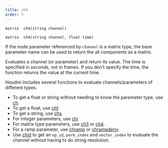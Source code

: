 ```yaml
---
title: ch4
order: 5
---
```

`matrix  ch4(string channel)`

`matrix  ch4(string channel, float time)`

If the node parameter referenced by `channel` is a matrix type, the base parameter name
can be used to return the all components as a matrix.

Evaluates a channel (or parameter) and return its value. The time is specified in *seconds*, not in frames. If you don’t specify the time, the function returns the value at the current time.

Houdini includes several functions to evaluate channels/parameters of different types.

- To get a float or string without needing to know the parameter type, use [ch](ch.html "Evaluates a channel (or parameter) and return its value.").
- To get a float, use [chf](chf.html "Evaluates a channel (or parameter) and return its value.").
- To get a string, use [chs](chs.html "Evaluates a channel (or parameter) and return its value.").
- For integer parameters, use [chi](chi.html "Evaluates a channel (or parameter) and return its value.")
- For matrix type parameters, use [ch3](ch3.html "Evaluates a channel (or parameter) and return its value.") or [ch4](ch4.html "Evaluates a channel (or parameter) and return its value.").
- For a ramp parameter, use [chramp](chramp.html "Evaluates a ramp parameter and return its value.") or [chrampderiv](chrampderiv.html "Evaluates the derivative of a parm parameter with respect to position.").
- Use [chid](chid.html "Resolves a channel string (or parameter) and return op_id, parm_index and vector_index.") to get an `op_id`, `parm_index` and `vector_index` to evaluate the channel without having to do string resolution.
